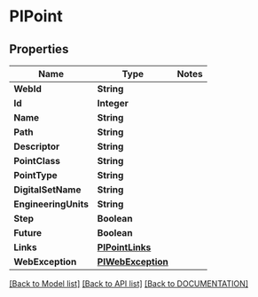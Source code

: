 # PIPoint

## Properties
Name | Type | Notes
------------ | ------------- | -------------
**WebId** | **String**
**Id** | **Integer**
**Name** | **String**
**Path** | **String**
**Descriptor** | **String**
**PointClass** | **String**
**PointType** | **String**
**DigitalSetName** | **String**
**EngineeringUnits** | **String**
**Step** | **Boolean**
**Future** | **Boolean**
**Links** | **[**PIPointLinks**](../models/PIPointLinks.md)**
**WebException** | **[**PIWebException**](../models/PIWebException.md)**

[[Back to Model list]](../../DOCUMENTATION.md#documentation-for-models) [[Back to API list]](../../DOCUMENTATION.md#documentation-for-api-endpoints) [[Back to DOCUMENTATION]](../../DOCUMENTATION.md)
